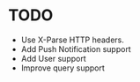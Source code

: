 TODO
============
* Use X-Parse HTTP headers.
* Add Push Notification support
* Add User support
* Improve query support
